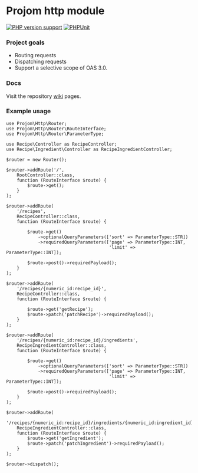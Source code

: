 # Projom http module
[![PHP version support][php-version-badge]][php]
[![PHPUnit][phpunit-ci-badge]][phpunit-action]

[php-version-badge]: https://img.shields.io/badge/php-%5E8.2-7A86B8
[php]: https://www.php.net/supported-versions.php
[phpunit-action]: https://github.com/Klorinmannen/projom-http/actions
[phpunit-ci-badge]: https://github.com/Klorinmannen/projom-http/workflows/PHPUnit/badge.svg

### Project goals
* Routing requests
* Dispatching requests
* Support a selective scope of OAS 3.0.

### Docs
Visit the repository [wiki](https://github.com/Klorinmannen/projom-http/wiki) pages.

### Example usage
````
use Projom\Http\Router;
use Projom\Http\Router\RouteInterface;
use Projom\Http\Router\ParameterType;

use Recipe\Controller as RecipeController;
use Recipe\Ingredient\Controller as RecipeIngredientController;

$router = new Router();

$router->addRoute('/', 
	RootController::class, 
	function (RouteInterface $route) {
		$route->get();
	}
);

$router->addRoute(
	'/recipes', 
	RecipeController::class, 
	function (RouteInterface $route) {
		
		$route->get()
			->optionalQueryParameters(['sort' => ParameterType::STR])
			->requiredQueryParameters(['page' => ParameterType::INT, 
									   'limit' => ParameterType::INT]);
		
		$route->post()->requiredPayload();
	}
);

$router->addRoute(
	'/recipes/{numeric_id:recipe_id}',
	RecipeController::class, 
	function (RouteInterface $route) {

		$route->get('getRecipe');
		$route->patch('patchRecipe')->requiredPayload();
	}
);

$router->addRoute(
	'/recipes/{numeric_id:recipe_id}/ingredients',
	RecipeIngredientController::class, 
	function (RouteInterface $route) {
		
		$route->get()
			->optionalQueryParameters(['sort' => ParameterType::STR])
			->requiredQueryParameters(['page' => ParameterType::INT, 
									   'limit' => ParameterType::INT]);
		
		$route->post()->requiredPayload();
	}
);

$router->addRoute(
	'/recipes/{numeric_id:recipe_id}/ingredients/{numeric_id:ingredient_id}',
	RecipeIngredientController::class, 
	function (RouteInterface $route) {
		$route->get('getIngredient');
		$route->patch('patchIngredient')->requiredPayload();
	}
);

$router->dispatch();
````

